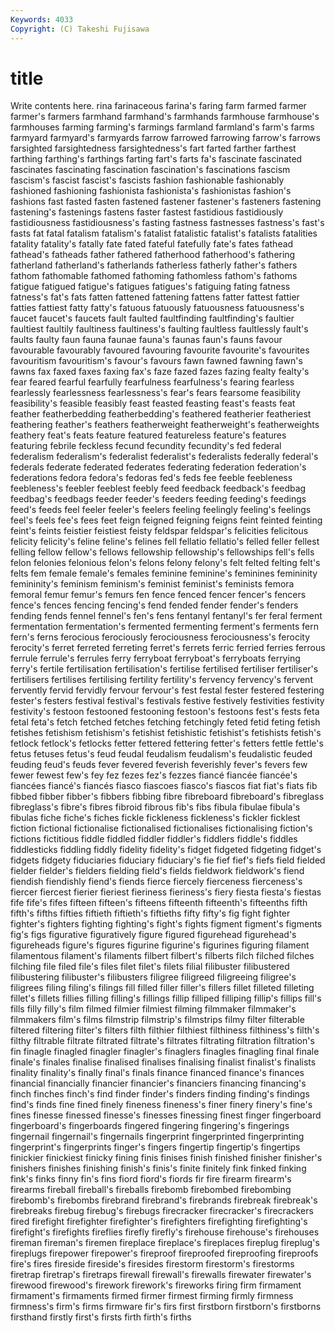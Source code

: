 ```yaml
---
Keywords: 4033 
Copyright: (C) Takeshi Fujisawa
---
```


# title

Write contents here.
rina farinaceous farina's faring farm
farmed farmer farmer's farmers farmhand farmhand's farmhands farmhouse farmhouse's farmhouses
farming farming's farmings farmland farmland's farm's farms farmyard farmyard's farmyards
farrow farrowed farrowing farrow's farrows farsighted farsightedness farsightedness's fart farted
farther farthest farthing farthing's farthings farting fart's farts fa's fascinate
fascinated fascinates fascinating fascination fascination's fascinations fascism fascism's fascist fascist's
fascists fashion fashionable fashionably fashioned fashioning fashionista fashionista's fashionistas fashion's
fashions fast fasted fasten fastened fastener fastener's fasteners fastening fastening's
fastenings fastens faster fastest fastidious fastidiously fastidiousness fastidiousness's fasting fastness
fastnesses fastness's fast's fasts fat fatal fatalism fatalism's fatalist fatalistic
fatalist's fatalists fatalities fatality fatality's fatally fate fated fateful fatefully
fate's fates fathead fathead's fatheads father fathered fatherhood fatherhood's fathering
fatherland fatherland's fatherlands fatherless fatherly father's fathers fathom fathomable fathomed
fathoming fathomless fathom's fathoms fatigue fatigued fatigue's fatigues fatigues's fatiguing
fating fatness fatness's fat's fats fatten fattened fattening fattens fatter
fattest fattier fatties fattiest fatty fatty's fatuous fatuously fatuousness fatuousness's
faucet faucet's faucets fault faulted faultfinding faultfinding's faultier faultiest faultily
faultiness faultiness's faulting faultless faultlessly fault's faults faulty faun fauna
faunae fauna's faunas faun's fauns favour favourable favourably favoured favouring
favourite favourite's favourites favouritism favouritism's favour's favours fawn fawned fawning
fawn's fawns fax faxed faxes faxing fax's faze fazed fazes
fazing fealty fealty's fear feared fearful fearfully fearfulness fearfulness's fearing
fearless fearlessly fearlessness fearlessness's fear's fears fearsome feasibility feasibility's feasible
feasibly feast feasted feasting feast's feasts feat feather featherbedding featherbedding's
feathered featherier featheriest feathering feather's feathers featherweight featherweight's featherweights feathery
feat's feats feature featured featureless feature's features featuring febrile feckless
fecund fecundity fecundity's fed federal federalism federalism's federalist federalist's federalists
federally federal's federals federate federated federates federating federation federation's federations
fedora fedora's fedoras fed's feds fee feeble feebleness feebleness's feebler
feeblest feebly feed feedback feedback's feedbag feedbag's feedbags feeder feeder's
feeders feeding feeding's feedings feed's feeds feel feeler feeler's feelers
feeling feelingly feeling's feelings feel's feels fee's fees feet feign
feigned feigning feigns feint feinted feinting feint's feints feistier feistiest
feisty feldspar feldspar's felicities felicitous felicity felicity's feline feline's felines
fell fellatio fellatio's felled feller fellest felling fellow fellow's fellows
fellowship fellowship's fellowships fell's fells felon felonies felonious felon's felons
felony felony's felt felted felting felt's felts fem female female's
females feminine feminine's feminines femininity femininity's feminism feminism's feminist feminist's
feminists femora femoral femur femur's femurs fen fence fenced fencer
fencer's fencers fence's fences fencing fencing's fend fended fender fender's
fenders fending fends fennel fennel's fen's fens fentanyl fentanyl's fer
feral ferment fermentation fermentation's fermented fermenting ferment's ferments fern fern's
ferns ferocious ferociously ferociousness ferociousness's ferocity ferocity's ferret ferreted ferreting
ferret's ferrets ferric ferried ferries ferrous ferrule ferrule's ferrules ferry
ferryboat ferryboat's ferryboats ferrying ferry's fertile fertilisation fertilisation's fertilise fertilised
fertiliser fertiliser's fertilisers fertilises fertilising fertility fertility's fervency fervency's fervent
fervently fervid fervidly fervour fervour's fest festal fester festered festering
fester's festers festival festival's festivals festive festively festivities festivity festivity's
festoon festooned festooning festoon's festoons fest's fests feta fetal feta's
fetch fetched fetches fetching fetchingly feted fetid feting fetish fetishes
fetishism fetishism's fetishist fetishistic fetishist's fetishists fetish's fetlock fetlock's fetlocks
fetter fettered fettering fetter's fetters fettle fettle's fetus fetuses fetus's
feud feudal feudalism feudalism's feudalistic feuded feuding feud's feuds fever
fevered feverish feverishly fever's fevers few fewer fewest few's fey
fez fezes fez's fezzes fiancé fiancée fiancée's fiancées fiancé's fiancés
fiasco fiascoes fiasco's fiascos fiat fiat's fiats fib fibbed fibber
fibber's fibbers fibbing fibre fibreboard fibreboard's fibreglass fibreglass's fibre's fibres
fibroid fibrous fib's fibs fibula fibulae fibula's fibulas fiche fiche's
fiches fickle fickleness fickleness's fickler ficklest fiction fictional fictionalise fictionalised
fictionalises fictionalising fiction's fictions fictitious fiddle fiddled fiddler fiddler's fiddlers
fiddle's fiddles fiddlesticks fiddling fiddly fidelity fidelity's fidget fidgeted fidgeting
fidget's fidgets fidgety fiduciaries fiduciary fiduciary's fie fief fief's fiefs
field fielded fielder fielder's fielders fielding field's fields fieldwork fieldwork's
fiend fiendish fiendishly fiend's fiends fierce fiercely fierceness fierceness's fiercer
fiercest fierier fieriest fieriness fieriness's fiery fiesta fiesta's fiestas fife
fife's fifes fifteen fifteen's fifteens fifteenth fifteenth's fifteenths fifth fifth's
fifths fifties fiftieth fiftieth's fiftieths fifty fifty's fig fight fighter
fighter's fighters fighting fighting's fight's fights figment figment's figments fig's
figs figurative figuratively figure figured figurehead figurehead's figureheads figure's figures
figurine figurine's figurines figuring filament filamentous filament's filaments filbert filbert's
filberts filch filched filches filching file filed file's files filet
filet's filets filial filibuster filibustered filibustering filibuster's filibusters filigree filigreed
filigreeing filigree's filigrees filing filing's filings fill filled filler filler's
fillers fillet filleted filleting fillet's fillets fillies filling filling's fillings
fillip filliped filliping fillip's fillips fill's fills filly filly's film
filmed filmier filmiest filming filmmaker filmmaker's filmmakers film's films filmstrip
filmstrip's filmstrips filmy filter filterable filtered filtering filter's filters filth
filthier filthiest filthiness filthiness's filth's filthy filtrable filtrate filtrated filtrate's
filtrates filtrating filtration filtration's fin finagle finagled finagler finagler's finaglers
finagles finagling final finale finale's finales finalise finalised finalises finalising
finalist finalist's finalists finality finality's finally final's finals finance financed
finance's finances financial financially financier financier's financiers financing financing's finch
finches finch's find finder finder's finders finding finding's findings find's
finds fine fined finely fineness fineness's finer finery finery's fine's
fines finesse finessed finesse's finesses finessing finest finger fingerboard fingerboard's
fingerboards fingered fingering fingering's fingerings fingernail fingernail's fingernails fingerprint fingerprinted
fingerprinting fingerprint's fingerprints finger's fingers fingertip fingertip's fingertips finickier finickiest
finicky fining finis finises finish finished finisher finisher's finishers finishes
finishing finish's finis's finite finitely fink finked finking fink's finks
finny fin's fins fiord fiord's fiords fir fire firearm firearm's
firearms fireball fireball's fireballs firebomb firebombed firebombing firebomb's firebombs firebrand
firebrand's firebrands firebreak firebreak's firebreaks firebug firebug's firebugs firecracker firecracker's
firecrackers fired firefight firefighter firefighter's firefighters firefighting firefighting's firefight's firefights
fireflies firefly firefly's firehouse firehouse's firehouses fireman fireman's firemen fireplace
fireplace's fireplaces fireplug fireplug's fireplugs firepower firepower's fireproof fireproofed fireproofing
fireproofs fire's fires fireside fireside's firesides firestorm firestorm's firestorms firetrap
firetrap's firetraps firewall firewall's firewalls firewater firewater's firewood firewood's firework
firework's fireworks firing firm firmament firmament's firmaments firmed firmer firmest
firming firmly firmness firmness's firm's firms firmware fir's firs first
firstborn firstborn's firstborns firsthand firstly first's firsts firth firth's firths
